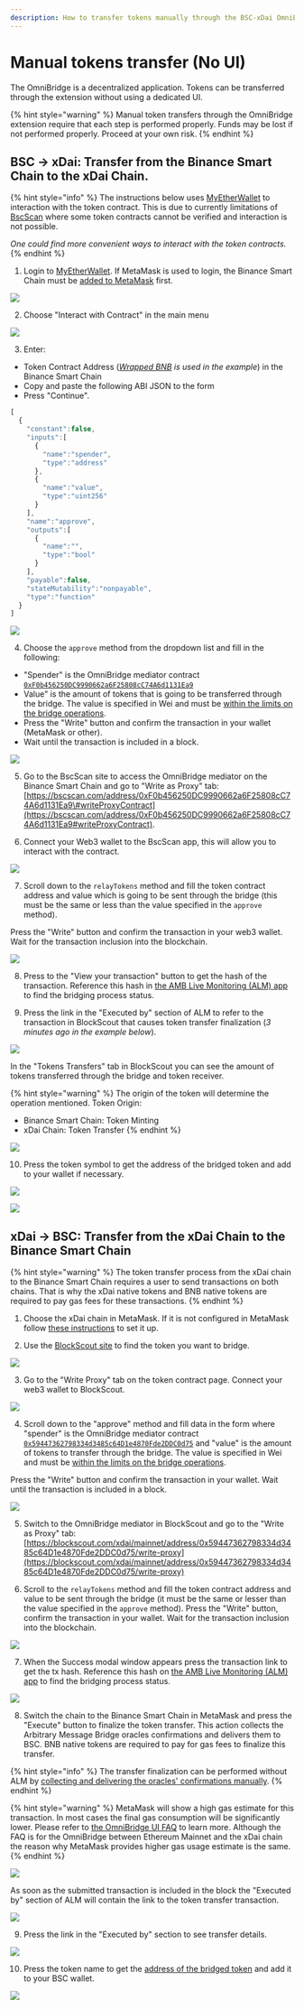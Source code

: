 ```yaml
---
description: How to transfer tokens manually through the BSC-xDai OmniBridge
---
```


# Manual tokens transfer \(No UI\)

The OmniBridge is a decentralized application. Tokens can be transferred through the extension without using a dedicated UI. 

{% hint style="warning" %}
Manual token transfers through the OmniBridge extension require that each step is performed properly. Funds may be lost if not performed properly. Proceed at your own risk.
{% endhint %}

## BSC -&gt; xDai: Transfer from the Binance Smart Chain to the xDai Chain. 

{% hint style="info" %}
The instructions below uses [MyEtherWallet](https://www.myetherwallet.com/) to interaction with the token contract. This is due to currently limitations of  [BscScan](https://bscscan.com/) where some token contracts cannot be verified and interaction is not possible.  
  
_One could find more convenient ways to interact with the token contracts._
{% endhint %}

1. Login to [MyEtherWallet](https://www.myetherwallet.com/). If MetaMask is used to login, the Binance Smart Chain must be [added to MetaMask](https://docs.binance.org/smart-chain/wallet/metamask.html) first.

![](../../.gitbook/assets/image%20%28123%29.png)

2. Choose "Interact with Contract" in the main menu

![](../../.gitbook/assets/image%20%28114%29.png)

3. Enter:

* Token Contract Address \([_Wrapped BNB_](https://bscscan.com/token/0xbb4CdB9CBd36B01bD1cBaEBF2De08d9173bc095c) _is used in the example_\) in the Binance Smart Chain
* Copy and paste the following ABI JSON to the form
* Press "Continue".

```javascript
[
  {
    "constant":false,
    "inputs":[
      {
        "name":"spender",
        "type":"address"
      },
      {
        "name":"value",
        "type":"uint256"
      }
    ],
    "name":"approve",
    "outputs":[
      {
        "name":"",
        "type":"bool"
      }
    ],
    "payable":false,
    "stateMutability":"nonpayable",
    "type":"function"
  }
]
```

![](../../.gitbook/assets/image%20%28109%29.png)

4. Choose the `approve` method from the dropdown list and fill in the following:

* "Spender" is the OmniBridge mediator contract [`0xF0b456250DC9990662a6F25808cC74A6d1131Ea9`](https://bscscan.com/address/0xF0b456250DC9990662a6F25808cC74A6d1131Ea9) 
* Value" is the amount of tokens that is going to be transferred through the bridge. The value is specified in Wei and must be [within the limits on the bridge operations](https://docs.tokenbridge.net/bsc-xdai-amb/omnibridge-extension#transfer-limits). 
* Press the "Write" button and confirm the transaction in your wallet \(MetaMask or other\). 
* Wait until the transaction is included in a block.

![](../../.gitbook/assets/image%20%28120%29.png)

5. Go to the BscScan site to access the OmniBridge mediator on the Binance Smart Chain and go to "Write as Proxy" tab: [https://bscscan.com/address/0xF0b456250DC9990662a6F25808cC74A6d1131Ea9\#writeProxyContract](https://bscscan.com/address/0xF0b456250DC9990662a6F25808cC74A6d1131Ea9#writeProxyContract).

6. Connect your Web3 wallet to the BscScan app, this will allow you to interact with the contract. 

![](../../.gitbook/assets/image%20%28117%29.png)

7. Scroll down to the `relayTokens` method and fill the token contract address and value which is going to be sent through the bridge \(this must be the same or less than the value specified in the `approve` method\).   
  
Press the "Write" button and confirm the transaction in your web3 wallet. Wait for the transaction inclusion into the blockchain.

![](../../.gitbook/assets/image%20%28110%29.png)

8. Press to the "View your transaction" button to get the hash of the transaction. Reference this hash in [the AMB Live Monitoring \(ALM\) app](https://alm-bsc-xdai.herokuapp.com/) to find the bridging process status.

9. Press the link in the "Executed by" section of ALM to refer to the transaction in BlockScout that causes token transfer finalization \(_3 minutes ago in the example below_\).

![](../../.gitbook/assets/image%20%28108%29.png)

In the "Tokens Transfers" tab in BlockScout you can see the amount of tokens transferred through the bridge and token receiver.

{% hint style="warning" %}
The origin of the token will determine the operation mentioned. Token Origin: 

* Binance Smart Chain: Token Minting
* xDai Chain: Token Transfer
{% endhint %}

![](../../.gitbook/assets/image%20%28118%29.png)

10. Press the token symbol to get the address of the bridged token and add to your wallet if necessary. 

![](../../.gitbook/assets/image%20%28115%29.png)

![](../../.gitbook/assets/image%20%28119%29.png)

## xDai -&gt; BSC: Transfer from the xDai Chain to the Binance Smart Chain

{% hint style="warning" %}
The token transfer process from the xDai chain to the Binance Smart Chain requires a user to send transactions on both chains. That is why the xDai native tokens and BNB native tokens are required to pay gas fees for these transactions.
{% endhint %}

1. Choose the xDai chain in MetaMask. If it is not configured in MetaMask follow [these instructions](https://www.xdaichain.com/for-users/wallets/metamask/metamask-setup) to set it up.

2. Use the [BlockScout site](https://blockscout.com/xdai/mainnet) to find the token you want to bridge.

![](../../.gitbook/assets/image%20%28122%29.png)

3. Go to the "Write Proxy" tab on the token contract page. Connect your web3 wallet to BlockScout.

![](../../.gitbook/assets/image%20%28111%29.png)

4. Scroll down to the "approve" method and fill data in the form where "spender" is the OmniBridge mediator contract [`0x59447362798334d3485c64D1e4870Fde2DDC0d75`](https://blockscout.com/xdai/mainnet/address/0x59447362798334d3485c64D1e4870Fde2DDC0d75/transactions) and "value" is the amount of tokens to transfer through the bridge. The value is specified in Wei and must be [within the limits on the bridge operations](https://docs.tokenbridge.net/bsc-xdai-amb/omnibridge-extension#transfer-limits).   
  
Press the "Write" button and confirm the transaction in your wallet. Wait until the transaction is included in a block.

![](../../.gitbook/assets/image%20%28105%29.png)

5. Switch to the OmniBridge mediator in BlockScout and go to the  "Write as Proxy" tab: [https://blockscout.com/xdai/mainnet/address/0x59447362798334d3485c64D1e4870Fde2DDC0d75/write-proxy](https://blockscout.com/xdai/mainnet/address/0x59447362798334d3485c64D1e4870Fde2DDC0d75/write-proxy)

6. Scroll to the `relayTokens` method and fill the token contract address and value  to be sent through the bridge \(it must be the same or lesser than the value specified in the `approve` method\). Press the "Write" button, confirm the transaction in your wallet. Wait for the transaction inclusion into the blockchain.

![](../../.gitbook/assets/image%20%28107%29.png)

7. When the Success modal window appears press the transaction link to get the tx hash. Reference this hash on [the AMB Live Monitoring \(ALM\) app](https://alm-bsc-xdai.herokuapp.com/) to find the bridging process status.

![](../../.gitbook/assets/image%20%28112%29.png)

8. Switch the chain to the Binance Smart Chain in MetaMask and press the "Execute" button to finalize the token transfer. This action collects the Arbitrary Message Bridge oracles confirmations and delivers them to BSC. BNB native tokens are required to pay for gas fees to finalize this transfer.

{% hint style="info" %}
The transfer finalization can be performed without ALM by [collecting and delivering the oracles' confirmations manually](https://docs.tokenbridge.net/bsc-xdai-amb/about-the-bsc-xdai-amb/submit-confirmations-manually).
{% endhint %}

{% hint style="warning" %}
MetaMask will show a high gas estimate for this transaction. In most cases the final gas consumption will be significantly lower. Please refer to [the OmniBridge UI FAQ](https://www.xdaichain.com/about-xdai/faqs/bridges-xdai-bridge-and-omnibridge#metamask-is-showing-very-high-fees-to-claim-a-transaction-on-ethereum-tokens-bridged-from-xdai-to-ethereum-is-this-estimate-accurate) to learn more. Although the FAQ is for the OmniBridge between Ethereum Mainnet and the xDai chain the reason why MetaMask provides higher gas usage estimate is the same.
{% endhint %}

![](../../.gitbook/assets/image%20%28124%29.png)

As soon as the submitted transaction is included in the block the "Executed by" section of ALM will contain the link to the token transfer transaction.

![](../../.gitbook/assets/image%20%28113%29.png)

9. Press the link in the "Executed by" section to see transfer details.

![](../../.gitbook/assets/image%20%28103%29.png)

10. Press the token name to get the [address of the bridged token](https://www.bscscan.com/token/0x24e5cf4a0577563d4e7761d14d53c8d0b504e337) and add it to your BSC wallet. 

![](../../.gitbook/assets/image%20%28106%29.png)

